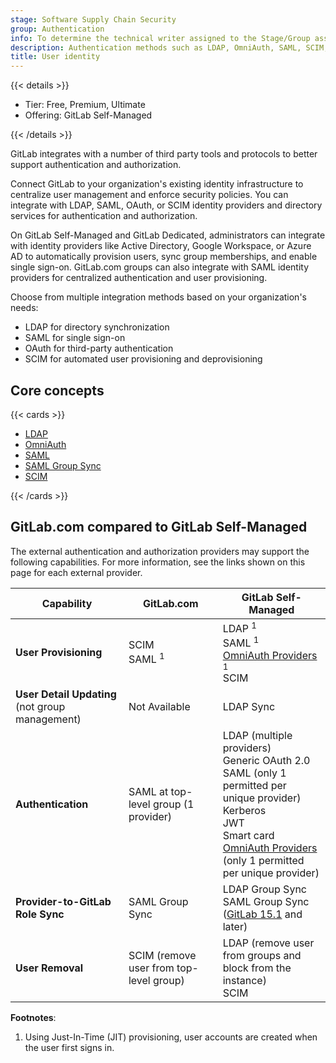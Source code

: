 ```yaml
---
stage: Software Supply Chain Security
group: Authentication
info: To determine the technical writer assigned to the Stage/Group associated with this page, see https://handbook.gitlab.com/handbook/product/ux/technical-writing/#assignments
description: Authentication methods such as LDAP, OmniAuth, SAML, SCIM, OIDC, and OAuth
title: User identity
---
```


{{< details >}}

- Tier: Free, Premium, Ultimate
- Offering: GitLab Self-Managed

{{< /details >}}

GitLab integrates with a number of third party tools and protocols to better support authentication and authorization.

Connect GitLab to your organization's existing identity infrastructure to centralize user
management and enforce security policies. You can integrate with LDAP, SAML, OAuth, or SCIM
identity providers and directory services for authentication and authorization.

On GitLab Self-Managed and GitLab Dedicated, administrators can integrate with identity providers
like Active Directory, Google Workspace, or Azure AD to automatically provision users, sync group
memberships, and enable single sign-on. GitLab.com groups can also integrate with SAML identity
providers for centralized authentication and user provisioning.

Choose from multiple integration methods based on your organization's needs:

- LDAP for directory synchronization
- SAML for single sign-on
- OAuth for third-party authentication
- SCIM for automated user provisioning and deprovisioning

## Core concepts

{{< cards >}}

- [LDAP](ldap/_index.md)
- [OmniAuth](../../integration/omniauth.md)
- [SAML](../../integration/saml.md)
- [SAML Group Sync](../../user/group/saml_sso/group_sync.md)
- [SCIM](../../administration/settings/scim_setup.md)

{{< /cards >}}

## GitLab.com compared to GitLab Self-Managed

The external authentication and authorization providers may support the following capabilities.
For more information, see the links shown on this page for each external provider.

| Capability                                      | GitLab.com                              | GitLab Self-Managed                       |
|-------------------------------------------------|-----------------------------------------|------------------------------------|
| **User Provisioning**                           | SCIM<br>SAML <sup>1</sup> | LDAP <sup>1</sup><br>SAML <sup>1</sup><br>[OmniAuth Providers](../../integration/omniauth.md#supported-providers) <sup>1</sup><br>SCIM  |
| **User Detail Updating** (not group management) | Not Available                           | LDAP Sync                          |
| **Authentication**                              | SAML at top-level group (1 provider)    | LDAP (multiple providers)<br>Generic OAuth 2.0<br>SAML (only 1 permitted per unique provider)<br>Kerberos<br>JWT<br>Smart card<br>[OmniAuth Providers](../../integration/omniauth.md#supported-providers) (only 1 permitted per unique provider) |
| **Provider-to-GitLab Role Sync**                | SAML Group Sync                         | LDAP Group Sync<br>SAML Group Sync ([GitLab 15.1](https://gitlab.com/gitlab-org/gitlab/-/issues/285150) and later) |
| **User Removal**                                | SCIM (remove user from top-level group) | LDAP (remove user from groups and block from the instance)<br>SCIM |

**Footnotes**:

1. Using Just-In-Time (JIT) provisioning, user accounts are created when the user first signs in.
